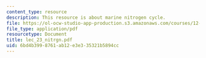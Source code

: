 ```yaml
---
content_type: resource
description: This resource is about marine nitrogen cycle.
file: https://ol-ocw-studio-app-production.s3.amazonaws.com/courses/12-742-marine-chemistry-fall-2006/6bd4b3998761ab12e3e335321b5894cc_lec_23_nitrgn.pdf
file_type: application/pdf
resourcetype: Document
title: lec_23_nitrgn.pdf
uid: 6bd4b399-8761-ab12-e3e3-35321b5894cc
---
```

